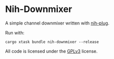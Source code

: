 # Nih-Downmixer

A simple channel downmixer written with [nih-plug](https://github.com/robbert-vdh/nih-plug.git).

Run with:

`cargo xtask bundle nih-downmixer --release`

All code is licensed under the [GPLv3](https://www.gnu.org/licenses/gpl-3.0.txt) license.

